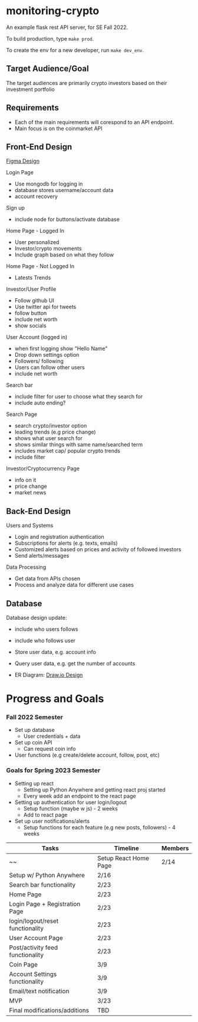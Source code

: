# monitoring-crypto
An example flask rest API server, for SE Fall 2022.

To build production, type `make prod`.

To create the env for a new developer, run `make dev_env`.

## Target Audience/Goal

The target audiences are primarily crypto investors based on their investment portfolio


## Requirements
* Each of the main requirements will corespond to an API endpoint.
* Main focus is on the coinmarket API

## Front-End Design
[Figma Design](https://www.figma.com/file/C6YwbGFcm2Hhb01uTOMcQB/FinTech?node-id=0%3A1)

Login Page
* Use mongodb for logging in
* database stores username/account data
* account recovery

Sign up
* include node for buttons/activate database

Home Page - Logged In
* User personalized
* Investor/crypto movements
* Include graph based on what they follow

Home Page - Not Logged In
* Latests Trends

Investor/User Profile
* Follow github UI
* Use twitter api for tweets
* follow button
* include net worth
* show socials

User Account (logged in)
* when first logging show "Hello Name"
* Drop down settings option
* Followers/ following
* Users can follow other users
* include net worth

Search bar
* include filter for user to choose what they search for
* include auto ending?

Search Page
* search crypto/investor option
* leading trends (e.g price change)
* shows what user search for
* shows similar things with same name/searched term
* includes market cap/ popular crypto trends
* include filter

Investor/Cryptocurrency Page
* info on it
* price change
* market news 


## Back-End Design
Users and Systems
* Login and registration authentication
* Subscriptions for alerts (e.g. texts, emails)
* Customized alerts based on prices and activity of followed investors
* Send alerts/messages

Data Processing
* Get data from APIs chosen
* Process and analyze data for different use cases

## Database
Database design update:
* include who users follows
* include who follows user

* Store user data, e.g. account info
* Query user data, e.g. get the number of accounts
* ER Diagram: [Draw.io Design](https://drive.google.com/file/d/1_9ncNf8hwSNbuxS2CsFDgUAu4zlofcJg/view?usp=sharing) 


# Progress and Goals

### Fall 2022 Semester
* Set up database
  + User credentials + data
* Set up coin API
  + Can request coin info
* User functions (e.g create/delete account, follow, post, etc) 
### Goals for Spring 2023 Semester
* Setting up react
  + Setting up Python Anywhere and getting react proj started
  + Every week add an endpoint to the react page
* Setting up authentication for user login/logout
  + Setup function (maybe w js) - 2 weeks
  + Add to react page
* Set up user notifications/alerts
  + Setup functions for each feature (e.g new posts, followers) - 4 weeks

| Tasks | Timeline | Members |
| ---- | ---- | ---- |
~~| Setup React Home Page | 2/14 | |~~
| Setup w/ Python Anywhere | 2/16 | |
| Search bar functionality | 2/23 | |
| Home Page | 2/23 | |
| Login Page + Registration Page | 2/23 | |
| login/logout/reset functionality | 2/23 | |
| User Account Page | 2/23 | |
| Post/activity feed functionality | 2/23 | |
| Coin Page | 3/9 | |
| Account Settings functionality | 3/9 | |
| Email/text notification | 3/9 | |
| MVP | 3/23 | |
| Final modifications/additions | TBD | |
